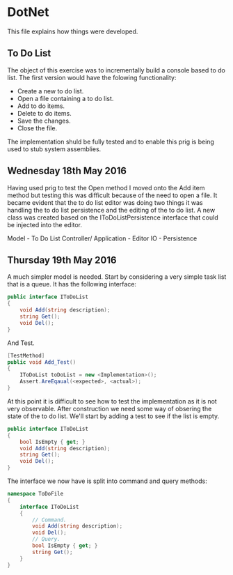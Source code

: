 # DotNet

This file explains how things were developed.

## To Do List

The object of this exercise was to incrementally build a console based to do list.
The first version would have the folowing functionality:

* Create a new to do list.
* Open a file containing a to do list.
* Add to do items.
* Delete to do items.
* Save the changes.
* Close the file.

The implementation shuld be fully tested and to enable this prig is being used to stub system assemblies.

## Wednesday 18th May 2016

Having used prig to test the Open method I moved onto the Add item method but testing this was difficult because of the need to open a file.
It became evident that the to do list editor was doing two things it was handling the to do list persistence and the editing of the to do list.
A new class was created based on the IToDoListPersistence interface that could be injected into the editor.

Model - To Do List
Controller/ Application - Editor
IO - Persistence

## Thursday 19th May 2016

A much simpler model is needed. Start by considering a very simple task list that is a queue.
It has the following interface:

```csharp
public interface IToDoList
{
    void Add(string description);
	string Get();
	void Del();
}
```

And Test.

```csharp
[TestMethod]
public void Add_Test()
{
    IToDoList toDoList = new <Implementation>();
	Assert.AreEqaual(<expected>, <actual>);
}
```

At this point it is difficult to see how to test the implementation as it is not very observable.
After construction we need some way of obsering the state of the to do list.
We'll start by adding a test to see if the list is empty.

```csharp
public interface IToDoList
{
	bool IsEmpty { get; }
    void Add(string description);
	string Get();
	void Del();
}
```

The interface we now have is split into command and query methods:

```csharp
namespace ToDoFile
{
    interface IToDoList
    {
        // Command.
        void Add(string description);
        void Del();
        // Query.
        bool IsEmpty { get; }
        string Get();
    }
}
```